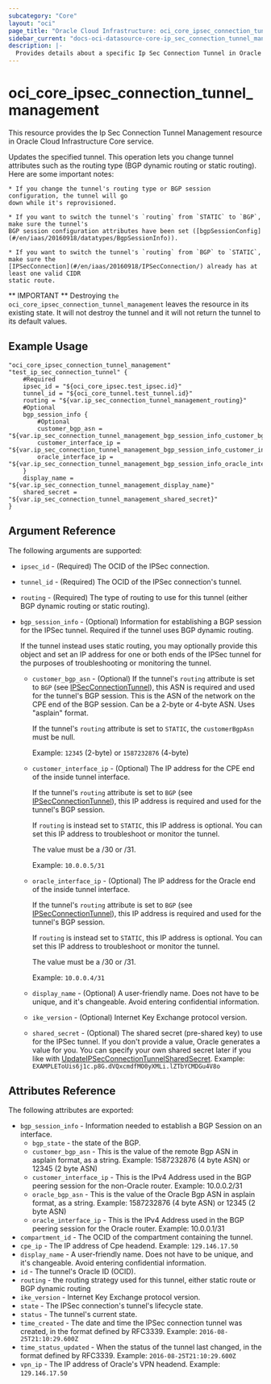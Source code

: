 ```yaml
---
subcategory: "Core"
layout: "oci"
page_title: "Oracle Cloud Infrastructure: oci_core_ipsec_connection_tunnel_management"
sidebar_current: "docs-oci-datasource-core-ip_sec_connection_tunnel_management"
description: |-
  Provides details about a specific Ip Sec Connection Tunnel in Oracle Cloud Infrastructure Core service
---
```


# oci_core_ipsec_connection_tunnel_management
This resource provides the Ip Sec Connection Tunnel Management resource in Oracle Cloud Infrastructure Core service.

Updates the specified tunnel. This operation lets you change tunnel attributes such as the
routing type (BGP dynamic routing or static routing). Here are some important notes:

	* If you change the tunnel's routing type or BGP session configuration, the tunnel will go
	down while it's reprovisioned.

	* If you want to switch the tunnel's `routing` from `STATIC` to `BGP`, make sure the tunnel's
	BGP session configuration attributes have been set ([bgpSessionConfig](#/en/iaas/20160918/datatypes/BgpSessionInfo)).

	* If you want to switch the tunnel's `routing` from `BGP` to `STATIC`, make sure the
	[IPSecConnection](#/en/iaas/20160918/IPSecConnection/) already has at least one valid CIDR
	static route.

** IMPORTANT **
Destroying `the oci_core_ipsec_connection_tunnel_management` leaves the resource in its existing state. It will not destroy the tunnel and it will not return the tunnel to its default values.

## Example Usage

```hcl
"oci_core_ipsec_connection_tunnel_management" "test_ip_sec_connection_tunnel" {
	#Required
	ipsec_id = "${oci_core_ipsec.test_ipsec.id}"
	tunnel_id = "${oci_core_tunnel.test_tunnel.id}"
	routing = "${var.ip_sec_connection_tunnel_management_routing}"
	#Optional
	bgp_session_info {
		#Optional
		customer_bgp_asn = "${var.ip_sec_connection_tunnel_management_bgp_session_info_customer_bgp_asn}"
		customer_interface_ip = "${var.ip_sec_connection_tunnel_management_bgp_session_info_customer_interface_ip}"
		oracle_interface_ip = "${var.ip_sec_connection_tunnel_management_bgp_session_info_oracle_interface_ip}"
	}
	display_name = "${var.ip_sec_connection_tunnel_management_display_name}"
	shared_secret = "${var.ip_sec_connection_tunnel_management_shared_secret}"
}
```

## Argument Reference

The following arguments are supported:

* `ipsec_id` - (Required) The OCID of the IPSec connection.
* `tunnel_id` - (Required) The OCID of the IPSec connection's tunnel.
* `routing` - (Required) The type of routing to use for this tunnel (either BGP dynamic routing or static routing). 
* `bgp_session_info` - (Optional) Information for establishing a BGP session for the IPSec tunnel. Required if the tunnel uses BGP dynamic routing.

	If the tunnel instead uses static routing, you may optionally provide this object and set an IP address for one or both ends of the IPSec tunnel for the purposes of troubleshooting or monitoring the tunnel. 
	* `customer_bgp_asn` - (Optional) If the tunnel's `routing` attribute is set to `BGP` (see [IPSecConnectionTunnel](https://docs.cloud.oracle.com/iaas/api/#/en/iaas/20160918/IPSecConnectionTunnel/)), this ASN is required and used for the tunnel's BGP session. This is the ASN of the network on the CPE end of the BGP session. Can be a 2-byte or 4-byte ASN. Uses "asplain" format.

		If the tunnel's `routing` attribute is set to `STATIC`, the `customerBgpAsn` must be null.

		Example: `12345` (2-byte) or `1587232876` (4-byte) 
	* `customer_interface_ip` - (Optional) The IP address for the CPE end of the inside tunnel interface.

		If the tunnel's `routing` attribute is set to `BGP` (see [IPSecConnectionTunnel](https://docs.cloud.oracle.com/iaas/api/#/en/iaas/20160918/IPSecConnectionTunnel/)), this IP address is required and used for the tunnel's BGP session.

		If `routing` is instead set to `STATIC`, this IP address is optional. You can set this IP address to troubleshoot or monitor the tunnel.

		The value must be a /30 or /31.

		Example: `10.0.0.5/31` 
	* `oracle_interface_ip` - (Optional) The IP address for the Oracle end of the inside tunnel interface.

		If the tunnel's `routing` attribute is set to `BGP` (see [IPSecConnectionTunnel](https://docs.cloud.oracle.com/iaas/api/#/en/iaas/20160918/IPSecConnectionTunnel/)), this IP address is required and used for the tunnel's BGP session.

		If `routing` is instead set to `STATIC`, this IP address is optional. You can set this IP address to troubleshoot or monitor the tunnel.

		The value must be a /30 or /31.

		Example: `10.0.0.4/31` 
  * `display_name` - (Optional) A user-friendly name. Does not have to be unique, and it's changeable. Avoid entering confidential information. 
  * `ike_version` - (Optional) Internet Key Exchange protocol version. 
  * `shared_secret` - (Optional) The shared secret (pre-shared key) to use for the IPSec tunnel. If you don't provide a value, Oracle generates a value for you. You can specify your own shared secret later if you like with [UpdateIPSecConnectionTunnelSharedSecret](https://docs.cloud.oracle.com/iaas/api/#/en/iaas/20160918/IPSecConnectionTunnelSharedSecret/UpdateIPSecConnectionTunnelSharedSecret).  Example: `EXAMPLEToUis6j1c.p8G.dVQxcmdfMO0yXMLi.lZTbYCMDGu4V8o`

## Attributes Reference

The following attributes are exported:

* `bgp_session_info` - Information needed to establish a BGP Session on an interface. 
	* `bgp_state` - the state of the BGP. 
	* `customer_bgp_asn` - This is the value of the remote Bgp ASN in asplain format, as a string. Example: 1587232876 (4 byte ASN) or 12345 (2 byte ASN) 
	* `customer_interface_ip` - This is the IPv4 Address used in the BGP peering session for the non-Oracle router. Example: 10.0.0.2/31 
	* `oracle_bgp_asn` - This is the value of the Oracle Bgp ASN in asplain format, as a string. Example: 1587232876 (4 byte ASN) or 12345 (2 byte ASN) 
	* `oracle_interface_ip` - This is the IPv4 Address used in the BGP peering session for the Oracle router. Example: 10.0.0.1/31 
* `compartment_id` - The OCID of the compartment containing the tunnel.
* `cpe_ip` - The IP address of Cpe headend.  Example: `129.146.17.50` 
* `display_name` - A user-friendly name. Does not have to be unique, and it's changeable. Avoid entering confidential information. 
* `id` - The tunnel's Oracle ID (OCID).
* `routing` - the routing strategy used for this tunnel, either static route or BGP dynamic routing
* `ike_version` - Internet Key Exchange protocol version.
* `state` - The IPSec connection's tunnel's lifecycle state.
* `status` - The tunnel's current state.
* `time_created` - The date and time the IPSec connection tunnel was created, in the format defined by RFC3339.  Example: `2016-08-25T21:10:29.600Z` 
* `time_status_updated` - When the status of the tunnel last changed, in the format defined by RFC3339.  Example: `2016-08-25T21:10:29.600Z` 
* `vpn_ip` - The IP address of Oracle's VPN headend.  Example: `129.146.17.50` 
